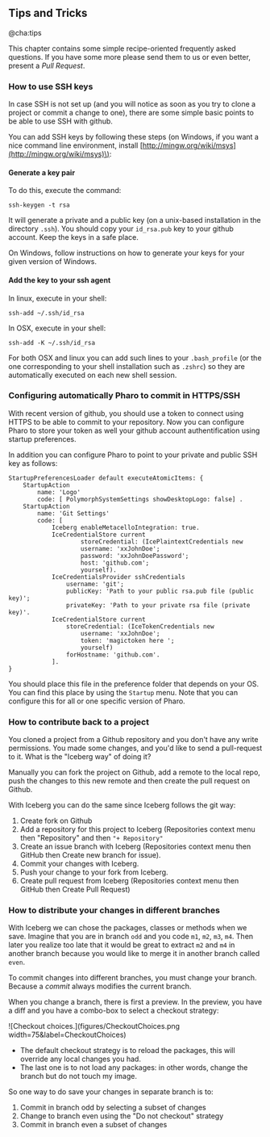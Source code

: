 ## Tips and Tricks

@cha:tips

This chapter contains some simple recipe-oriented frequently asked questions. If you have some more please send them to us or even better, present a _Pull Request_.

### How to use SSH keys


In case SSH is not set up \(and you will notice as soon as you try to clone a project or commit a change to one\), there are some simple basic points to be able to use SSH with github.

You can add SSH keys by following these steps \(on Windows, if you want a nice command line environment, install [http://mingw.org/wiki/msys](http://mingw.org/wiki/msys)\):

#### Generate a key pair


To do this, execute the command:

```
ssh-keygen -t rsa
```


It will generate a private and a public key \(on a unix-based installation in the directory `.ssh`\).
You should copy your `id_rsa.pub` key to your github account.
Keep the keys in a safe place.

On Windows, follow instructions on how to generate your keys for your given version of Windows.

#### Add the key to your ssh agent


In linux, execute in your shell:
```
ssh-add ~/.ssh/id_rsa
```


In OSX, execute in your shell:
```
ssh-add -K ~/.ssh/id_rsa
```


For both OSX and linux you can add such lines to your `.bash_profile` \(or the one corresponding to your shell installation such as `.zshrc`\) so they are automatically executed on each new shell session.


### Configuring automatically Pharo to commit in HTTPS/SSH

With recent version of github, you should use a token to connect using HTTPS to be able to commit to your repository.
Now you can configure Pharo to store your token as well your github account authentification using startup preferences.

In addition you can configure Pharo to point to your private and public SSH key as follows: 

```
StartupPreferencesLoader default executeAtomicItems: {
    StartupAction 
        name: 'Logo' 
        code: [ PolymorphSystemSettings showDesktopLogo: false] .
    StartupAction 
        name: 'Git Settings' 
        code: [ 
            Iceberg enableMetacelloIntegration: true.
            IceCredentialStore current
                    storeCredential: (IcePlaintextCredentials new
                    username: 'xxJohnDoe';
                    password: 'xxJohnDoePassword';
                    host: 'github.com';
                    yourself).
            IceCredentialsProvider sshCredentials
                username: 'git';
                publicKey: 'Path to your public rsa.pub file (public key)';
                privateKey: 'Path to your private rsa file (private key)'.
            IceCredentialStore current
                storeCredential: (IceTokenCredentials new
                    username: 'xxJohnDoe';
                    token: 'magictoken here ';
                    yourself) 
                forHostname: 'github.com'.
            ]. 
}
```



You should place this file in the preference folder that depends on your OS. 
You can find this place by using the `Startup` menu. Note that you can configure this 
for all or one specific version of Pharo.




### How to contribute back to a project


You cloned a project from a Github repository and you don't have any write permissions. You made some changes, and you'd like to send a pull-request to it. What is the "Iceberg way" of doing it?

Manually you can fork the project on Github, add a remote to the local repo, push the changes to this new remote and then create the pull request on Github.

With Iceberg you can do the same since Iceberg follows the git way:

1. Create fork on Github
1. Add a repository for this project  to Iceberg \(Repositories context menu then "Repository" and then `"+ Repository"`
1. Create an issue branch with Iceberg \(Repositories context menu then GitHub then Create new branch for issue\).
1. Commit your changes with Iceberg.
1. Push your change to your fork from Iceberg.
1. Create pull request from Iceberg \(Repositories context menu then GitHub then Create Pull Request\)



### How to distribute your changes in different branches

With Iceberg we can chose the packages, classes or methods when we save. 
Imagine that you are in branch `odd` and you code
`m1`, `m2`, `m3`, `m4`. 
Then later you realize too late that it would be great to extract `m2` and `m4` in another branch because you would like to merge it in another branch called `even`.

To commit changes into different branches, you must change your branch. Because a _commit_ always modifies the current branch.

When you change  a branch, there is first a preview. In the preview, you  have a diff and  you have a
combo-box to select a checkout strategy:

![Checkout choices.](figures/CheckoutChoices.png width=75&label=CheckoutChoices)

- The default checkout strategy is to reload the packages, this will override any local changes you had.
- The last one is to not load any packages: in other words, change the branch but do not touch my image.


So one way to do save your changes in separate branch is to:
1. Commit in branch odd by selecting a subset of changes
1. Change to branch even using the "Do not checkout" strategy
1. Commit in branch even a subset of changes


